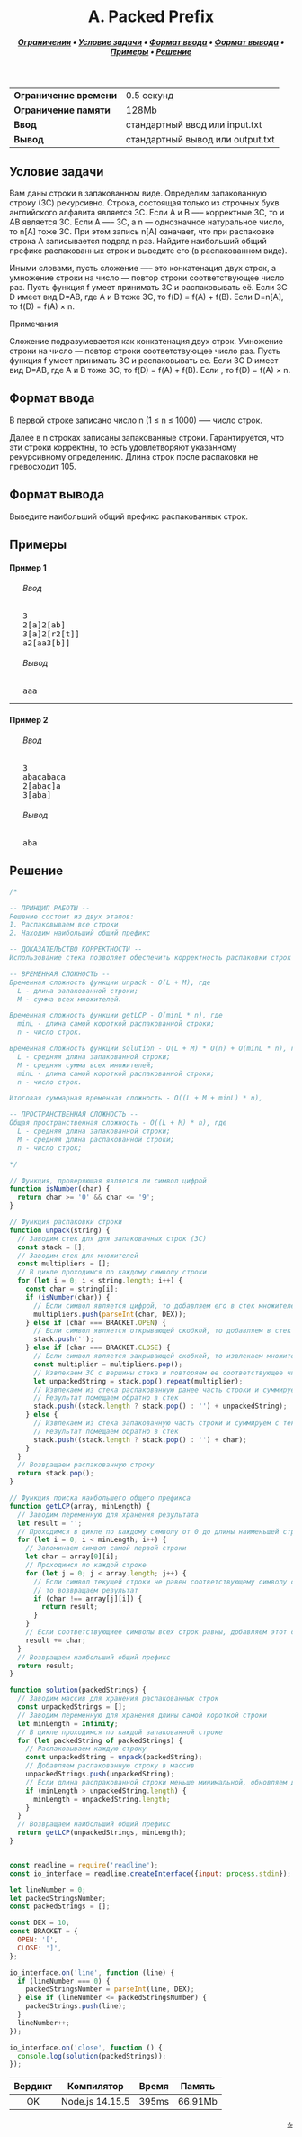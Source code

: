 <h1 align="center">A. Packed Prefix</h1>

<h5 align="center">
<a href="#limits">Ограничения</a>
•
<a href="#task">Условие задачи</a>
•
<a href="#input">Формат ввода</a>
•
<a href="#output">Формат вывода</a>
•
<a href="#examples">Примеры</a>
•
<a href="#solution">Решение</a>
</h5>

<br>

<table id="limits">
<tbody>
<tr>
<td>
<b>Ограничение времени</b>
</td>
<td>
0.5 секунд
</td>
</tr>
<tr>
<td>
<b>Ограничение памяти</b>
</td>
<td>
128Mb
</td>
</tr>
<tr>
<td>
<b>Ввод</b>
</td>
<td>
стандартный ввод или input.txt
</td>
</tr>
<tr>
<td>
<b>Вывод</b>
</td>
<td>
стандартный вывод или output.txt
</td>
</tr>
</tbody>
</table>

<h2 id="task">Условие задачи</h2>

Вам даны строки в запакованном виде. Определим запакованную строку (ЗС) рекурсивно. Строка, состоящая только из строчных букв английского алфавита является ЗС. Если A и B —– корректные ЗС, то и AB является ЗС. Если A —– ЗС, а n — однозначное натуральное число, то n[A] тоже ЗС. При этом запись n[A] означает, что при распаковке строка A записывается подряд n раз. Найдите наибольший общий префикс распакованных строк и выведите его (в распакованном виде).

Иными словами, пусть сложение —– это конкатенация двух строк, а умножение строки на число — повтор строки соответствующее число раз. Пусть функция f умеет принимать ЗС и распаковывать её. Если ЗС D имеет вид D=AB, где A и B тоже ЗС, то f(D) = f(A) + f(B). Если D=n[A], то f(D) = f(A) × n.

Примечания

Сложение подразумевается как конкатенация двух строк. Умножение строки на число — повтор строки соответствующее число раз. Пусть функция f умеет принимать ЗС и распаковывать ее. Если ЗС D имеет вид D=AB, где A и B тоже ЗС, то f(D) = f(A) + f(B). Если , то f(D) = f(A) × n.

<h2 id="input">Формат ввода</h2>

В первой строке записано число n (1 ≤ n ≤ 1000) –— число строк.

Далее в n строках записаны запакованные строки. Гарантируется, что эти строки корректны, то есть удовлетворяют указанному рекурсивному определению. Длина строк после распаковки не превосходит 105.

<h2 id="output">Формат вывода</h2>

Выведите наибольший общий префикс распакованных строк.

<h2 id="examples">Примеры</h2>

<h4>Пример 1</h4>
<ul>
<h6>Ввод</h6>
<pre>
3
2[a]2[ab]
3[a]2[r2[t]]
a2[aa3[b]]
</pre>

<h6>Вывод</h6>
<pre>
aaa
</pre>
</ul>

<hr>

<h4>Пример 2</h4>
<ul>
<h6>Ввод</h6>
<pre>
3
abacabaca
2[abac]a
3[aba]
</pre>

<h6>Вывод</h6>
<pre>
aba
</pre>
</ul>

<h2 id="solution">Решение</h2>

```javascript
/*

-- ПРИНЦИП РАБОТЫ --
Решение состоит из двух этапов:
1. Распаковываем все строки
2. Находим наибольший общий префикс

-- ДОКАЗАТЕЛЬСТВО КОРРЕКТНОСТИ --
Использование стека позволяет обеспечить корректность распаковки строк

-- ВРЕМЕННАЯ СЛОЖНОСТЬ --
Временная сложность функции unpack - O(L + M), где
  L - длина запакованной строки;
  М - сумма всех множителей.

Временная сложность функции getLCP - O(minL * n), где
  minL - длина самой короткой распакованной строки;
  n - число строк.

Временная сложность функции solution - O(L + M) * O(n) + O(minL * n), где
  L - средняя длина запакованной строки;
  М - средняя сумма всех множителей;
  minL - длина самой короткой распакованной строки;
  n - число строк.

Итоговая суммарная временная сложность - O((L + M + minL) * n),

-- ПРОСТРАНСТВЕННАЯ СЛОЖНОСТЬ --
Общая пространственная сложность - O((L + M) * n), где
  L - средняя длина запакованной строки;
  М - средняя длина распакованной строки;
  n - число строк;

*/

// Функция, проверяющая является ли символ цифрой
function isNumber(char) {
  return char >= '0' && char <= '9';
}

// Функция распаковки строки
function unpack(string) {
  // Заводим стек для для запакованных строк (ЗС)
  const stack = [];
  // Заводим стек для множителей
  const multipliers = [];
  // В цикле проходимся по каждому символу строки
  for (let i = 0; i < string.length; i++) {
    const char = string[i];
    if (isNumber(char)) {
      // Если символ является цифрой, то добавляем его в стек множителей
      multipliers.push(parseInt(char, DEX));
    } else if (char === BRACKET.OPEN) {
      // Если символ является открывающей скобкой, то добавляем в стек пустую строку
      stack.push('');
    } else if (char === BRACKET.CLOSE) {
      // Если символ является закрывающей скобкой, то извлекаем множитель с вершины стека множителей
      const multiplier = multipliers.pop();
      // Извлекаем ЗС с вершины стека и повторяем ее соответствующее число раз
      let unpackedString = stack.pop().repeat(multiplier);
      // Извлекаем из стека распакованную ранее часть строки и суммируем с текущей распакованной
      // Результат помещаем обратно в стек
      stack.push((stack.length ? stack.pop() : '') + unpackedString);
    } else {
      // Извлекаем из стека запакованную часть строки и суммируем с текущим символом
      // Результат помещаем обратно в стек
      stack.push((stack.length ? stack.pop() : '') + char);
    }
  }
  // Возвращаем распакованную строку
  return stack.pop();
}

// Функция поиска наибольшего общего префикса
function getLCP(array, minLength) {
  // Заводим переменную для хранения результата
  let result = '';
  // Проходимся в цикле по каждому символу от 0 до длины наименьшей строки
  for (let i = 0; i < minLength; i++) {
    // Запоминаем символ самой первой строки
    let char = array[0][i];
    // Проходимся по каждой строке
    for (let j = 0; j < array.length; j++) {
      // Если символ текущей строки не равен соответствующему символу самой первой строки,
      // то возвращаем результат
      if (char !== array[j][i]) {
        return result;
      }
    }
    // Если соответствующиее символы всех строк равны, добавляем этот символ к результату
    result += char;
  }
  // Возвращаем наибольший общий префикс
  return result;
}

function solution(packedStrings) {
  // Заводим массив для хранения распакованных строк
  const unpackedStrings = [];
  // Заводим переменную для хранения длины самой короткой строки
  let minLength = Infinity;
  // В цикле проходимся по каждой запакованной строке
  for (let packedString of packedStrings) {
    // Распаковываем каждую строку
    const unpackedString = unpack(packedString);
    // Добавляем распакованную строку в массив
    unpackedStrings.push(unpackedString);
    // Если длина распракованной строки меньше минимальной, обновляем длину минимальной
    if (minLength > unpackedString.length) {
      minLength = unpackedString.length;
    }
  }
  // Возвращаем наибольший общий префикс
  return getLCP(unpackedStrings, minLength);
}


const readline = require('readline');
const io_interface = readline.createInterface({input: process.stdin});

let lineNumber = 0;
let packedStringsNumber;
const packedStrings = [];

const DEX = 10;
const BRACKET = {
  OPEN: '[',
  CLOSE: ']',
};

io_interface.on('line', function (line) {
  if (lineNumber === 0) {
    packedStringsNumber = parseInt(line, DEX);
  } else if (lineNumber <= packedStringsNumber) {
    packedStrings.push(line);
  }
  lineNumber++;
});

io_interface.on('close', function () {
  console.log(solution(packedStrings));
});
```
<table>
  <thead>
    <tr>
      <th>Вердикт</th>
      <th>Компилятор</th>
      <th>Время</th>
      <th>Память</th>
    </tr>
  </thead>
  <tbody>
<tr align="center">
<td>OK</td>
<td>Node.js 14.15.5</td>
<td>395ms</td>
<td>66.91Mb</td>
</tr>
  </tbody>
</table>

<p width="100%" align="right"><a href="#">🔝</a></p>
